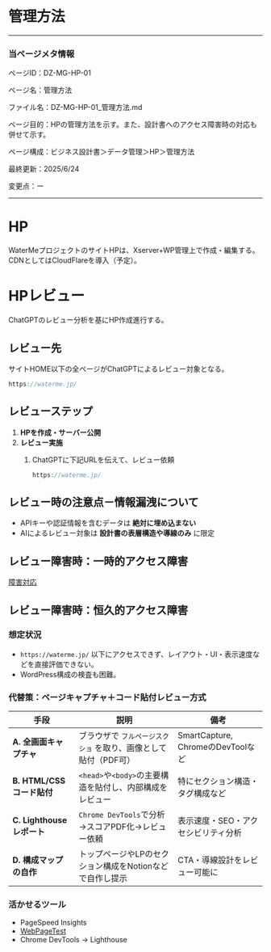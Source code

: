 # 管理方法

---

### 当ページメタ情報

ページID：DZ-MG-HP-01

ページ名：管理方法

ファイル名：DZ-MG-HP-01_管理方法.md

ページ目的：HPの管理方法を示す。また、設計書へのアクセス障害時の対応も併せて示す。

ページ構成：ビジネス設計書＞データ管理＞HP＞管理方法

最終更新：2025/6/24

変更点：ー

---

# HP

WaterMeプロジェクトのサイトHPは、Xserver+WP管理上で作成・編集する。CDNとしてはCloudFlareを導入（予定）。

# HPレビュー

ChatGPTのレビュー分析を基にHP作成進行する。

## レビュー先

サイトHOME以下の全ページがChatGPTによるレビュー対象となる。

```jsx
https://waterme.jp/
```

## レビューステップ

1. **HPを作成・サーバー公開**
2. **レビュー実施**
    1. ChatGPTに下記URLを伝えて、レビュー依頼
        
        ```jsx
        https://waterme.jp/
        ```
        

## レビュー時の注意点－情報漏洩について

- APIキーや認証情報を含むデータは **絶対に埋め込まない**
- AIによるレビュー対象は **設計書の表層構造や導線のみ** に限定

## レビュー障害時：一時的アクセス障害

[障害対応](%E9%9A%9C%E5%AE%B3%E5%AF%BE%E5%BF%9C%20217cd75ce18580c2b2a5d6a3eda37238.md)

## レビュー障害時：恒久的アクセス障害

### 想定状況

- `https://waterme.jp/` 以下にアクセスできず、レイアウト・UI・表示速度などを直接評価できない。
- WordPress構成の検査も困難。

### 代替策：**ページキャプチャ＋コード貼付レビュー方式**

| 手段 | 説明 | 備考 |
| --- | --- | --- |
| **A. 全画面キャプチャ** | ブラウザで `フルページスクショ` を取り、画像として貼付（PDF可） | SmartCapture, ChromeのDevToolなど |
| **B. HTML/CSSコード貼付** | `<head>`や`<body>`の主要構造を貼付し、内部構成をレビュー | 特にセクション構造・タグ構成など |
| **C. Lighthouseレポート** | `Chrome DevTools`で分析→スコアPDF化→レビュー依頼 | 表示速度・SEO・アクセシビリティ分析 |
| **D. 構成マップの自作** | トップページやLPのセクション構成をNotionなどで自作し提示 | CTA・導線設計をレビュー可能に |

### 活かせるツール

- PageSpeed Insights
- [WebPageTest](https://www.webpagetest.org/)
- Chrome DevTools → Lighthouse